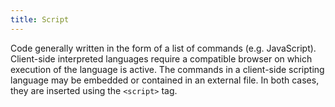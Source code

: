 ```yaml
---
title: Script
---
```


Code generally written in the form of a list of commands (e.g. JavaScript). Client-side interpreted languages require a compatible browser on which execution of the language is active. The commands in a client-side scripting language may be embedded or contained in an external file. In both cases, they are inserted using the `<script>` tag.
